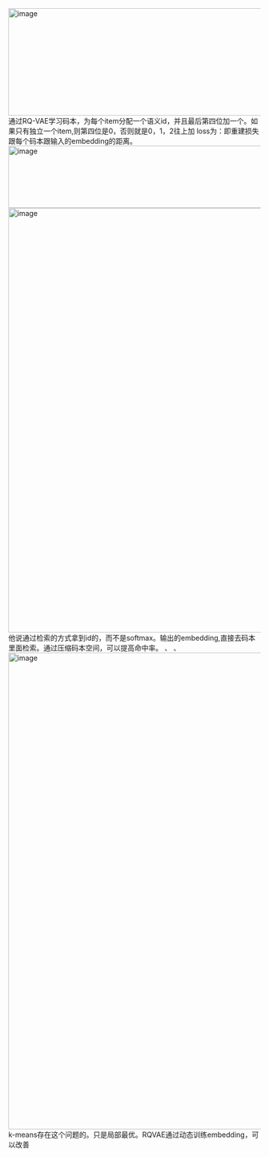 <img width="1696" height="214" alt="image" src="https://github.com/user-attachments/assets/73d9a9bf-29fa-4bb1-b368-c62305547efa" />
通过RQ-VAE学习码本，为每个item分配一个语义id，并且最后第四位加一个。如果只有独立一个item,则第四位是0，否则就是0，1，2往上加
loss为：即重建损失跟每个码本跟输入的embedding的距离。 <img width="1738" height="124" alt="image" src="https://github.com/user-attachments/assets/00ad3fbf-8b79-4e30-9198-fdf257d74e86" />

<img width="1724" height="846" alt="image" src="https://github.com/user-attachments/assets/1193b29f-b202-40c2-b91e-5a4750bf515a" />
他说通过检索的方式拿到id的，而不是softmax。输出的embedding,直接去码本里面检索。通过压缩码本空间，可以提高命中率。
、
、

<img width="1922" height="950" alt="image" src="https://github.com/user-attachments/assets/041ce820-0bc6-4bf2-bb52-3ead277bcc84" />
k-means存在这个问题的。只是局部最优。RQVAE通过动态训练embedding，可以改善
